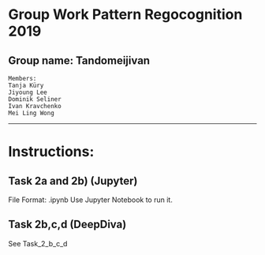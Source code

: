 # Group Work Pattern Regocognition 2019

## Group name: Tandomeijivan
```
Members:
Tanja Küry
Jiyoung Lee
Dominik Seliner
Ivan Kravchenko
Mei Ling Wong
```
-----------------------------------------------------------------------------------------------------------------

# Instructions:

## Task 2a and 2b) (Jupyter)
File Format: .ipynb
Use Jupyter Notebook to run it.

## Task 2b,c,d (DeepDiva)
See Task_2_b_c_d
